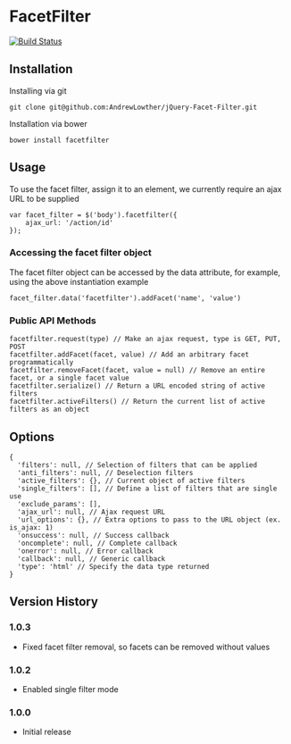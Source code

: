 # FacetFilter

[![Build Status](https://travis-ci.org/AndrewLowther/jQuery-Facet-Filter.png)](https://travis-ci.org/AndrewLowther/jQuery-Facet-Filter.png)

## Installation

Installing via git

    git clone git@github.com:AndrewLowther/jQuery-Facet-Filter.git

Installation via bower

    bower install facetfilter

## Usage

To use the facet filter, assign it to an element, we currently require an ajax URL to be supplied

    var facet_filter = $('body').facetfilter({
        ajax_url: '/action/id'
    });

### Accessing the facet filter object

The facet filter object can be accessed by the data attribute, for example, using the above instantiation example

    facet_filter.data('facetfilter').addFacet('name', 'value')

### Public API Methods

    facetfilter.request(type) // Make an ajax request, type is GET, PUT, POST
    facetfilter.addFacet(facet, value) // Add an arbitrary facet programmatically
    facetfilter.removeFacet(facet, value = null) // Remove an entire facet, or a single facet value
    facetfilter.serialize() // Return a URL encoded string of active filters
    facetfilter.activeFilters() // Return the current list of active filters as an object

## Options

    {
      'filters': null, // Selection of filters that can be applied
      'anti_filters': null, // Deselection filters
      'active_filters': {}, // Current object of active filters
      'single_filters': [], // Define a list of filters that are single use
      'exclude_params': [],
      'ajax_url': null, // Ajax request URL
      'url_options': {}, // Extra options to pass to the URL object (ex. is_ajax: 1)
      'onsuccess': null, // Success callback
      'oncomplete': null, // Complete callback
      'onerror': null, // Error callback
      'callback': null, // Generic callback
      'type': 'html' // Specify the data type returned
    }

## Version History

### 1.0.3

* Fixed facet filter removal, so facets can be removed without values

### 1.0.2

* Enabled single filter mode

### 1.0.0

* Initial release
